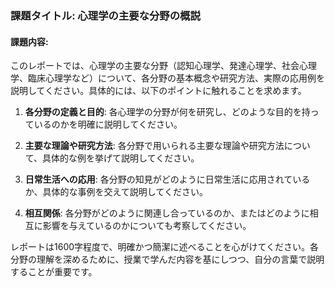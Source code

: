 ### 課題タイトル: 心理学の主要な分野の概説

#### 課題内容:
このレポートでは、心理学の主要な分野（認知心理学、発達心理学、社会心理学、臨床心理学など）について、各分野の基本概念や研究方法、実際の応用例を説明してください。具体的には、以下のポイントに触れることを求めます。

1. **各分野の定義と目的**: 各心理学の分野が何を研究し、どのような目的を持っているのかを明確に説明してください。
  
2. **主要な理論や研究方法**: 各分野で用いられる主要な理論や研究方法について、具体的な例を挙げて説明してください。

3. **日常生活への応用**: 各分野の知見がどのように日常生活に応用されているか、具体的な事例を交えて説明してください。

4. **相互関係**: 各分野がどのように関連し合っているのか、またはどのように相互に影響を与えているのかについても考察してください。

レポートは1600字程度で、明確かつ簡潔に述べることを心がけてください。各分野の理解を深めるために、授業で学んだ内容を基にしつつ、自分の言葉で説明することが重要です。